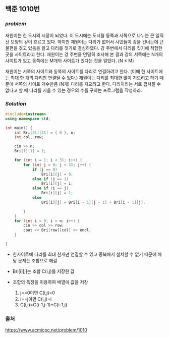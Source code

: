 ## 백준 1010번

### ***problem***
재원이는 한 도시의 시장이 되었다. 이 도시에는 도시를 동쪽과 서쪽으로 나누는 큰 일직선 모양의 강이 흐르고 있다. 하지만 재원이는 다리가 없어서 시민들이 강을 건너는데 큰 불편을 겪고 있음을 알고 다리를 짓기로 결심하였다. 강 주변에서 다리를 짓기에 적합한 곳을 사이트라고 한다. 재원이는 강 주변을 면밀히 조사해 본 결과 강의 서쪽에는 N개의 사이트가 있고 동쪽에는 M개의 사이트가 있다는 것을 알았다. (N ≤ M)

재원이는 서쪽의 사이트와 동쪽의 사이트를 다리로 연결하려고 한다. (이때 한 사이트에는 최대 한 개의 다리만 연결될 수 있다.) 재원이는 다리를 최대한 많이 지으려고 하기 때문에 서쪽의 사이트 개수만큼 (N개) 다리를 지으려고 한다. 다리끼리는 서로 겹쳐질 수 없다고 할 때 다리를 지을 수 있는 경우의 수를 구하는 프로그램을 작성하라.

### ***Solution***


```c++
#include<iostream>
using namespace std;

int main() {
	int Bri[31][31] = { 0 }, n;
	int col, row;

	cin >> n;
	Bri[1][1] = 1;

	for (int i = 1; i < 31; i++) {
		for (int j = 0; j < 31; j++) {
			if (j == 0)
				Bri[i][j] = 0;
			else if (j == 1)
				Bri[i][j] = i;
			else if (i == j)
				Bri[i][j] = 1;
			else
				Bri[i][j] = Bri[i - 1][j - 1] + Bri[i - 1][j];

		}
	}
	for (int i = 0; i < n; i++) {
		cin >> col >> row;
		cout << Bri[row][col] << endl;
	}

}
```

- 한사이트에 다리를 최대 한개만 연결할 수 있고 중복해서 설치할 수 없기 때문에 해당 문제는 조합으로 해결

- Bri[i][j]는 조합 C(i,j)를 저장한 값

- 조합의 특징을 이용하여 배열에 값을 저장
    1. j==0이면 C(i,j)=0
    2. i==j이면 C(i,j)=i
    3. C(i,j)=C(i-1,j-1)+C(i-1,j)

### 출처
https://www.acmicpc.net/problem/1010